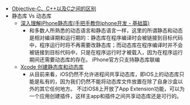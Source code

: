  - [Objective-C、C++以及C之间的区别](http://blog.csdn.net/lengshengren/article/details/17838215)
 - 静态库 Vs 动态库
    - [深入理解iPhone静态库(手把手教你iphone开发 - 基础篇)](http://www.2cto.com/kf/201101/81899.html)
        - 和多数人所熟悉的动态语言和静态语言一样，这里的所谓静态和动态是相对编译期和运行期的：静态库在程序编译时会被链接到目标代码中，程序运行时将不再需要改静态库；而动态库在程序编译时并不会被链接到目标代码中，只是在程序运行时才被载入，因为在程序运行期间还需要动态库的存在。
        iPhone官方只支持静态库联编
    - [Xcode 创建静态库和动态库](http://ios.jobbole.com/82644/)
        - 从目前来看，iOS仍然不允许进程间共享动态库，即iOS上的动态库只能是私有的，因为我们仍然不能将动态库文件放置在除了自身沙盒以外的其它任何地方。 不过iOS8上开放了App Extension功能，可以为一个应用创建插件，这样主app和插件之间共享动态库还是可行的。